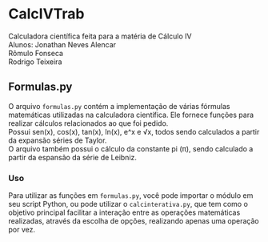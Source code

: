 # CalcIVTrab

Calculadora científica feita para a matéria de Cálculo IV
<br>
Alunos: Jonathan Neves Alencar
<br>
        Rômulo Fonseca
<br>
        Rodrigo Teixeira

## Formulas.py

O arquivo `formulas.py` contém a implementação de várias fórmulas matemáticas utilizadas na calculadora científica. Ele fornece funções para realizar cálculos relacionados ao que foi pedido.
<br>
Possui sen(x), cos(x), tan(x), ln(x), e^x e √x, todos sendo calculados a partir da expansão séries de Taylor.
<br>
O arquivo também possui o cálculo da constante pi (π), sendo calculado a partir da espansão da série de Leibniz.

### Uso

Para utilizar as funções em `formulas.py`, você pode importar o módulo em seu script Python, ou pode utilizar o `calcinterativa.py`, que tem como o objetivo principal facilitar a interação entre as operações matemáticas realizadas, através da escolha de opções, realizando apenas uma operação por vez.

